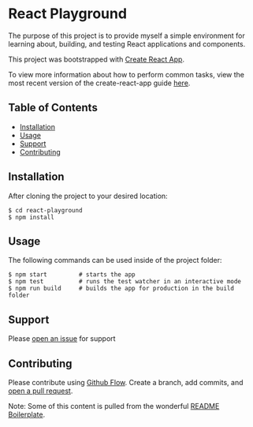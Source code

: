 # React Playground

The purpose of this project is to provide myself a simple environment for learning about, building, and testing React applications and components.

This project was bootstrapped with [Create React App](https://github.com/facebookincubator/create-react-app).

To view more information about how to perform common tasks, view the most recent version of the create-react-app guide [here](https://github.com/facebookincubator/create-react-app/blob/master/packages/react-scripts/template/README.md).

## Table of Contents
- [Installation](#installation)
- [Usage](#usage)
- [Support](#support)
- [Contributing](#contributing)

## Installation

After cloning the project to your desired location:

```
$ cd react-playground
$ npm install
```

## Usage

The following commands can be used inside of the project folder:

```
$ npm start         # starts the app
$ npm test          # runs the test watcher in an interactive mode
$ npm run build     # builds the app for production in the build folder
```

## Support

Please [open an issue](https://github.com/bwasilewski/react-playground/issues/new) for support

## Contributing

Please contribute using [Github Flow](https://guides.github.com/introduction/flow/). Create a branch, add commits, and [open a pull request](https://github.com/bwasilewski/react-playground/compare/).

Note: Some of this content is pulled from the wonderful [README Boilerplate](https://github.com/fraction/readme-boilerplate).
